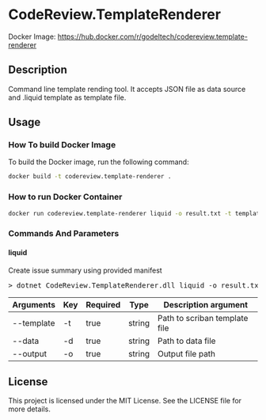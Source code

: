 # CodeReview.TemplateRenderer

Docker Image: https://hub.docker.com/r/godeltech/codereview.template-renderer

## Description

Command line template rending tool. It accepts JSON file as data source and .liquid template as template file.

## Usage

### How To build Docker Image

To build the Docker image, run the following command:

```bash
docker build -t codereview.template-renderer .
```

### How to run Docker Container

```bash
docker run codereview.template-renderer liquid -o result.txt -t template.liquid  -d data.json
```

### Commands And Parameters

#### liquid
Create issue summary using provided manifest
<pre>
> dotnet CodeReview.TemplateRenderer.dll liquid -o result.txt -t template.liquid  -d data.json
</pre>
| Arguments  | Key | Required | Type   | Description argument          |
|------------|-----|----------|--------|-------------------------------|
| --template | -t  | true     | string | Path to scriban template file |
| --data     | -d  | true     | string | Path to data file             |
| --output   | -o  | true     | string | Output file path              |

## License

This project is licensed under the MIT License. See the LICENSE file for more details.